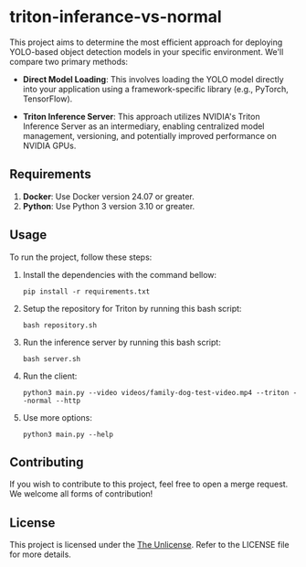 # triton-inferance-vs-normal

This project aims to determine the most efficient approach for deploying YOLO-based object detection models in your specific environment. We'll compare two primary methods:

* **Direct Model Loading**: This involves loading the YOLO model directly into your application using a framework-specific library (e.g., PyTorch, TensorFlow).

* **Triton Inference Server**: This approach utilizes NVIDIA's Triton Inference Server as an intermediary, enabling centralized model management, versioning, and potentially improved performance on NVIDIA GPUs.

## Requirements

1. **Docker**: Use Docker version 24.07 or greater.
2. **Python**: Use Python 3 version 3.10 or greater.

## Usage

To run the project, follow these steps:

1. Install the dependencies with the command bellow: 

    ```
    pip install -r requirements.txt
    ```

2. Setup the repository for Triton by running this bash script:

    ```
    bash repository.sh 
    ```

3. Run the inference server by running this bash script:

    ```
    bash server.sh
    ```

4. Run the client:

    ```
    python3 main.py --video videos/family-dog-test-video.mp4 --triton --normal --http
    ```

5. Use more options:


    ```
    python3 main.py --help
    ```

## Contributing

If you wish to contribute to this project, feel free to open a merge request. We welcome all forms of contribution!

## License

This project is licensed under the [The Unlicense](https://github.com/luizvilasboas/triton-inferance-vs-normal/blob/main/LICENSE). Refer to the LICENSE file for more details.
